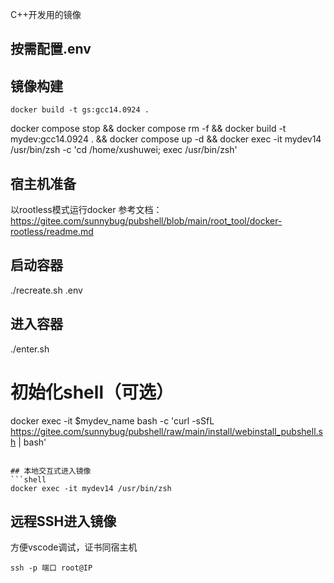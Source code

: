 C++开发用的镜像

## 按需配置.env

## 镜像构建
```shell
docker build -t gs:gcc14.0924 .
```

docker compose stop && docker compose rm -f && docker build -t mydev:gcc14.0924 . && docker compose up -d && docker exec -it mydev14 /usr/bin/zsh -c 'cd /home/xushuwei; exec /usr/bin/zsh'


## 宿主机准备
以rootless模式运行docker 
参考文档：https://gitee.com/sunnybug/pubshell/blob/main/root_tool/docker-rootless/readme.md

## 启动容器
./recreate.sh .env

## 进入容器
./enter.sh

# 初始化shell（可选）
docker exec -it $mydev_name bash -c 'curl -sSfL https://gitee.com/sunnybug/pubshell/raw/main/install/webinstall_pubshell.sh | bash'

```

## 本地交互式进入镜像
```shell
docker exec -it mydev14 /usr/bin/zsh 
```

## 远程SSH进入镜像
方便vscode调试，证书同宿主机
```shell
ssh -p 端口 root@IP
```